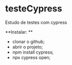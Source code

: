 # testeCypress
Estudo de testes com cypress

**Instalar: **
- clonar o github;
- abrir o projeto;
- npm install cypress;
- npx cypress open;
